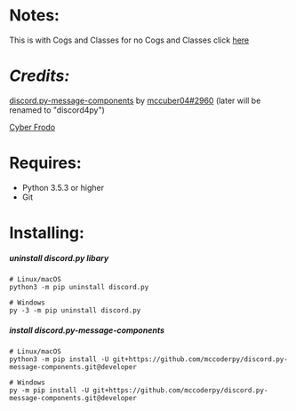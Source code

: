 # Notes:
This is with Cogs and Classes for no Cogs and Classes click [here](https://github.com/TxcToxic/Discord/tree/main/TemplateBot/)
# *Credits:*
[discord.py-message-components](https://github.com/mccoderpy/discord.py-message-components/tree/developer) by [mccuber04#2960](https://github.com/mccoderpy/) (later will be renamed to "discord4py")

[Cyber Frodo](https://github.com/Cyber-Frodo/)
# Requires:
* Python 3.5.3 or higher
* Git
# Installing:
##### uninstall discord.py libary
```
# Linux/macOS
python3 -m pip uninstall discord.py

# Windows
py -3 -m pip uninstall discord.py
```
##### install discord.py-message-components
```
# Linux/macOS
python3 -m pip install -U git+https://github.com/mccoderpy/discord.py-message-components.git@developer

# Windows
py -m pip install -U git+https://github.com/mccoderpy/discord.py-message-components.git@developer
```
